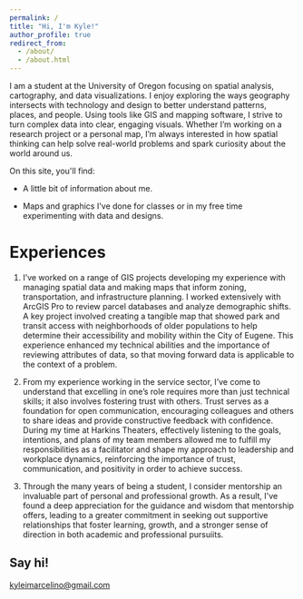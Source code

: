 ```yaml
---
permalink: /
title: "Hi, I'm Kyle!"
author_profile: true
redirect_from: 
  - /about/
  - /about.html
---
```


I am a student at the University of Oregon focusing on spatial analysis, cartography, and data visualizations. I enjoy exploring the ways geography intersects with technology and design to better understand patterns, places, and people. Using tools like GIS and mapping software, I strive to turn complex data into clear, engaging visuals. Whether I’m working on a research project or a personal map, I’m always interested in how spatial thinking can help solve real-world problems and spark curiosity about the world around us.

On this site, you'll find:
- A little bit of information about me.

- Maps and graphics I've done for classes or in my free time experimenting with data and designs.

Experiences
======
1. I’ve worked on a range of GIS projects developing my experience with managing spatial data and making maps that inform zoning, transportation, and infrastructure planning. I worked extensively with ArcGIS Pro to review parcel databases and analyze demographic shifts. A key project involved creating a tangible map that showed park and transit access with neighborhoods of older populations to help determine their accessibility and mobility within the City of Eugene. This experience enhanced my technical abilities and the importance of reviewing attributes of data, so that moving forward data is applicable to the context of a problem.
1. From my experience working in the service sector, I’ve come to understand that excelling in one’s role requires more than just technical skills; it also involves fostering trust with others. Trust serves as a foundation for open communication, encouraging colleagues and others to share ideas and provide constructive feedback with confidence. During my time at Harkins Theaters, effectively listening to the goals, intentions, and plans of my team members allowed me to fulfill my responsibilities as a facilitator and shape my approach to leadership and workplace dynamics, reinforcing the importance of trust, communication, and positivity in order to achieve success.

1. Through the many years of being a student, I consider mentorship an invaluable part of personal and professional growth. As a result, I've found a deep appreciation for the guidance and wisdom that mentorship offers, leading to a greater commitment in seeking out supportive relationships that foster learning, growth, and a stronger sense of direction in both academic and professional pursuiits.

Say hi!
------
kyleimarcelino@gmail.com
